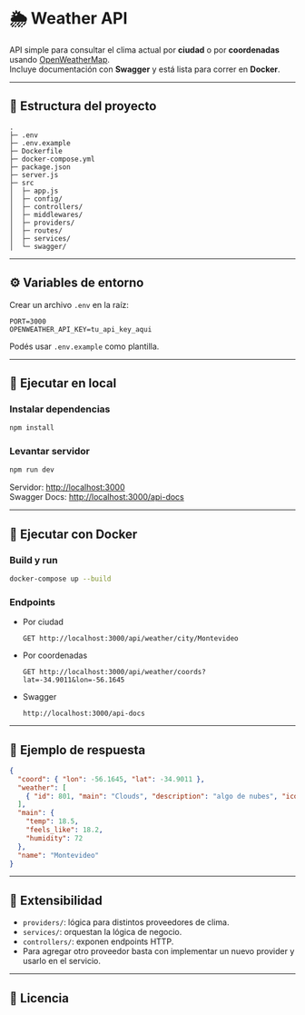 # 🌦️ Weather API

API simple para consultar el clima actual por **ciudad** o por **coordenadas** usando [OpenWeatherMap](https://openweathermap.org/api).  
Incluye documentación con **Swagger** y está lista para correr en **Docker**.

---

## 📂 Estructura del proyecto

```
.
├─ .env
├─ .env.example
├─ Dockerfile
├─ docker-compose.yml
├─ package.json
├─ server.js
├─ src
│  ├─ app.js
│  ├─ config/
│  ├─ controllers/
│  ├─ middlewares/
│  ├─ providers/
│  ├─ routes/
│  ├─ services/
│  └─ swagger/
```

---

## ⚙️ Variables de entorno

Crear un archivo `.env` en la raíz:

```env
PORT=3000
OPENWEATHER_API_KEY=tu_api_key_aqui
```

Podés usar `.env.example` como plantilla.

---

## 🚀 Ejecutar en local

### Instalar dependencias
```bash
npm install
```

### Levantar servidor
```bash
npm run dev
```

Servidor: [http://localhost:3000](http://localhost:3000)  
Swagger Docs: [http://localhost:3000/api-docs](http://localhost:3000/api-docs)

---

## 🐳 Ejecutar con Docker

### Build y run
```bash
docker-compose up --build
```

### Endpoints

- Por ciudad  
  ```
  GET http://localhost:3000/api/weather/city/Montevideo
  ```

- Por coordenadas  
  ```
  GET http://localhost:3000/api/weather/coords?lat=-34.9011&lon=-56.1645
  ```

- Swagger  
  ```
  http://localhost:3000/api-docs
  ```

---

## 📖 Ejemplo de respuesta

```json
{
  "coord": { "lon": -56.1645, "lat": -34.9011 },
  "weather": [
    { "id": 801, "main": "Clouds", "description": "algo de nubes", "icon": "02d" }
  ],
  "main": {
    "temp": 18.5,
    "feels_like": 18.2,
    "humidity": 72
  },
  "name": "Montevideo"
}
```

---

## 🔧 Extensibilidad

- `providers/`: lógica para distintos proveedores de clima.
- `services/`: orquestan la lógica de negocio.
- `controllers/`: exponen endpoints HTTP.
- Para agregar otro proveedor basta con implementar un nuevo provider y usarlo en el servicio.

---

## 📜 Licencia
